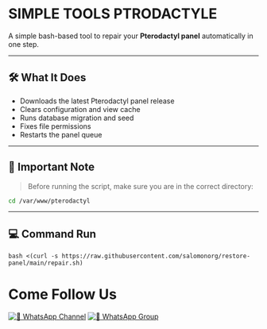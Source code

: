 # SIMPLE TOOLS PTRODACTYLE

A simple bash-based tool to repair your **Pterodactyl panel** automatically in one step.

---

## 🛠️ What It Does

- Downloads the latest Pterodactyl panel release
- Clears configuration and view cache
- Runs database migration and seed
- Fixes file permissions
- Restarts the panel queue

---

## 📁 Important Note

> Before running the script, make sure you are in the correct directory:  
```bash
cd /var/www/pterodactyl
```

---

## 💻 Command Run

```
bash <(curl -s https://raw.githubusercontent.com/salomonorg/restore-panel/main/repair.sh)
```

# Come Follow Us
[![📢 WhatsApp Channel](https://img.shields.io/badge/Join%20Channel-25D366?style=for-the-badge&logo=whatsapp&logoColor=white)](https://whatsapp.com/channel/0029Vb3qQSk77qVKayc2aT21)
[![💬 WhatsApp Group](https://img.shields.io/badge/Join%20Group-075E54?style=for-the-badge&logo=whatsapp&logoColor=white)](https://chat.whatsapp.com/I2KjQLlZ4KA31TJFfHqDPs?mode=r_t)
